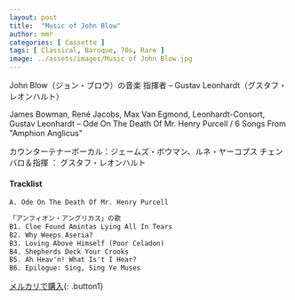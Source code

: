 ```yaml
---
layout: post
title:  "Music of John Blow"
author: mmr
categories: [ Cassette ]
tags: [ Classical, Baroque, 70s, Rare ]
image: ../assets/images/Music of John Blow.jpg
---
```


John Blow（ジョン・ブロウ）の音楽
指揮者 – Gustav Leonhardt（グスタフ・レオンハルト）

James Bowman, René Jacobs, Max Van Egmond, Leonhardt-Consort, Gustav Leonhardt – Ode On The Death Of Mr. Henry Purcell / 6 Songs From "Amphion Anglicus"

カウンターテナーボーカル：ジェームズ・ボウマン、ルネ・ヤーコプス
チェンバロ＆指揮 ： グスタフ・レオンハルト

#### Tracklist
```md
A. Ode On The Death Of Mr. Henry Purcell

「アンフィオン・アングリカス」の歌
B1. Cloe Found Amintas Lying All In Tears
B2. Why Weeps Aseria?
B3. Loving Above Himself (Poor Celadon)
B4. Shepherds Deck Your Crooks
B5. Ah Heav'n! What Is't I Hear?
B6. Epilogue: Sing, Sing Ye Muses
```

[メルカリで購入](https://jp.mercari.com/item/m26925767446?afid=6142608987){: .button1}